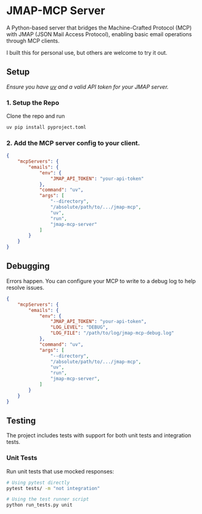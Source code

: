 # JMAP-MCP Server

A Python-based server that bridges the Machine-Crafted Protocol (MCP) with JMAP (JSON Mail Access Protocol), enabling basic email operations through MCP clients.

I built this for personal use, but others are welcome to try it out.

## Setup

*Ensure you have [uv](https://github.com/astral-sh/uv) and a valid API token for your JMAP server.*

### 1. Setup the Repo

Clone the repo and run

```bash
uv pip install pyproject.toml
```

### 2. Add the MCP server config to your client.

```json
{
	"mcpServers": {
		"emails": {
			"env": {
				"JMAP_API_TOKEN": "your-api-token"
			},
			"command": "uv",
			"args": [
				"--directory",
				"/absolute/path/to/.../jmap-mcp",
				"uv",
				"run",
				"jmap-mcp-server"
			]
		}
	}
}
```

## Debugging

Errors happen. You can configure your MCP to write to a debug log to help resolve issues.

```json
{
	"mcpServers": {
		"emails": {
			"env": {
				"JMAP_API_TOKEN": "your-api-token",
				"LOG_LEVEL": "DEBUG",
				"LOG_FILE": "/path/to/log/jmap-mcp-debug.log"
			},
			"command": "uv",
			"args": [
				"--directory",
				"/absolute/path/to/.../jmap-mcp",
				"uv",
				"run",
				"jmap-mcp-server",
			]
		}
	}
}
```

## Testing

The project includes tests with support for both unit tests and integration tests.

### Unit Tests
Run unit tests that use mocked responses:
```bash
# Using pytest directly
pytest tests/ -m "not integration"

# Using the test runner script
python run_tests.py unit
```
